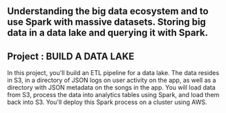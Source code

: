 ## Understanding the big data ecosystem and to use Spark with massive datasets. Storing big data in a data lake and querying it with Spark.<br>

## Project : BUILD A DATA LAKE
In this project, you'll build an ETL pipeline for a data lake. The data resides in S3, in a directory of JSON logs on user activity on the app, as well as a directory with JSON metadata on the songs in the app. You will load data from S3, process the data into analytics tables using Spark, and load them back into S3. You'll deploy this Spark process on a cluster using AWS.
